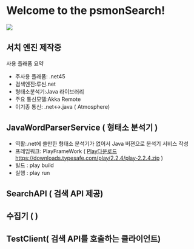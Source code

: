 # Welcome to the psmonSearch!
![](http://git.webnori.com/psmon/proxyserver/uploads/a3ece9fdec1a5cc6f0d65227883fdcad/%EA%B8%B0%EC%B4%88%EA%B5%AC%EC%A1%B0.PNG)

## 서치 엔진 제작중

사용 플래폼 요약

* 주사용 플래폼: .net45
* 검색엔진:루씬.net
* 형태소분석기:Java 라이브러리
* 주요 통신모델:Akka Remote
* 이기종 통신: .net<->.java ( Atmosphere)

## JavaWordParserService ( 형태소 분석기 )

* 역활:.net에 쓸만한 형태소 분석기가 없어서 Java 버젼으로 분석기 서비스 작성
* 프레임워크: PlayFrameWork ( [Play다운로드](https://downloads.typesafe.com/play/2.2.4/play-2.2.4.zip) https://downloads.typesafe.com/play/2.2.4/play-2.2.4.zip )
* 빌드 : play build
* 실행 : play run

## SearchAPI ( 검색 API 제공)

## 수집기  (  )

## TestClient( 검색 API를 호출하는 클라이언트)


  



 







